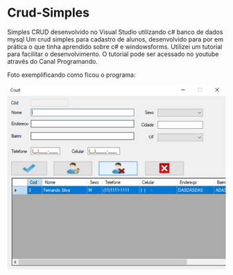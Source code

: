 # Crud-Simples
Simples CRUD desenvolvido no Visual Studio utilizando c# banco de dados mysql
Um crud simples para cadastro de alunos, desenvolvido para por em prática o que tinha aprendido sobre c# e windowsforms. 
Utilizei um tutorial para facilitar o desenvolvimento. O tutorial pode ser acessado no youtube através do Canal Programando.

Foto exemplificando como ficou o programa:

![Crud](https://github.com/FernandoSilva11/Crud-Simples/blob/master/CrudAlunos1.PNG)
